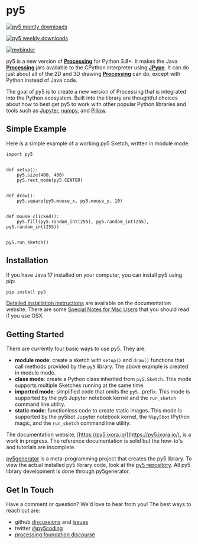 # py5

[![py5 montly downloads](https://pepy.tech/badge/py5/month)](https://pepy.tech/project/py5)

[![py5 weekly downloads](https://pepy.tech/badge/py5/week)](https://pepy.tech/project/py5)

[![mybinder](https://mybinder.org/badge_logo.svg)](https://mybinder.org/v2/gh/py5coding/py5examples/HEAD?urlpath=lab)

py5 is a new version of [**Processing**][processing] for Python 3.8+. It makes the Java [**Processing**][processing] jars available to the CPython interpreter using [**JPype**][jpype]. It can do just about all of the 2D and 3D drawing [**Processing**][processing] can do, except with Python instead of Java code.

The goal of py5 is to create a new version of Processing that is integrated into the Python ecosystem. Built into the library are thoughtful choices about how to best get py5 to work with other popular Python libraries and tools such as [Jupyter][jupyter], [numpy][numpy], and [Pillow][pillow].

## Simple Example

Here is a simple example of a working py5 Sketch, written in module mode:

```python3
import py5


def setup():
    py5.size(400, 400)
    py5.rect_mode(py5.CENTER)


def draw():
    py5.square(py5.mouse_x, py5.mouse_y, 10)


def mouse_clicked():
    py5.fill(py5.random_int(255), py5.random_int(255), py5.random_int(255))


py5.run_sketch()
```

## Installation

If you have Java 17 installed on your computer, you can install py5 using pip:

```bash
pip install py5
```

[Detailed installation instructions](https://py5.ixora.io/content/install.html) are available on the documentation website. There are some [Special Notes for Mac Users](https://py5.ixora.io/content/osx_users.html) that you should read if you use OSX.

## Getting Started

There are currently four basic ways to use py5. They are:

* **module mode**: create a sketch with `setup()` and `draw()` functions that call methods provided by the `py5` library. The above example is created in module mode.
* **class mode**: create a Python class inherited from `py5.Sketch`. This mode supports multiple Sketches running at the same time.
* **imported mode**: simplified code that omits the `py5.` prefix. This mode is supported by the py5 Jupyter notebook kernel and the `run_sketch` command line utility.
* **static mode**: functionless code to create static images. This mode is supported by the py5bot Jupyter notebook kernel, the `%%py5bot` IPython magic, and the `run_sketch` command line utility.

The documentation website, [https://py5.ixora.io/](https://py5.ixora.io/), is a work in progress. The reference documentation is solid but the how-to's and tutorials are incomplete.

[py5generator][py5_generator_repo] is a meta-programming project that creates the py5 library. To view the actual installed py5 library code, look at the [py5 repository][py5_repo]. All py5 library development is done through py5generator.

## Get In Touch

Have a comment or question? We'd love to hear from you! The best ways to reach out are:

* github [discussions](https://github.com/py5coding/py5generator/discussions) and [issues](https://github.com/py5coding/py5generator/issues)
* twitter [@py5coding](https://twitter.com/py5coding)
* [processing foundation discourse](https://discourse.processing.org/)

[py5_repo]: https://github.com/py5coding/py5
[py5_generator_repo]: https://github.com/py5coding/py5generator
[processing]: https://github.com/processing/processing4
[jpype]: https://github.com/jpype-project/jpype

[jupyter]: https://jupyter.org/
[numpy]: https://www.numpy.org/
[pillow]: https://python-pillow.org/
